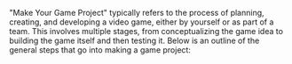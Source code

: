 "Make Your Game Project" typically refers to the process of planning, creating, and developing a video game, either by yourself or as part of a team. This involves multiple stages, from conceptualizing the game idea to building the game itself and then testing it. Below is an outline of the general steps that go into making a game project:
